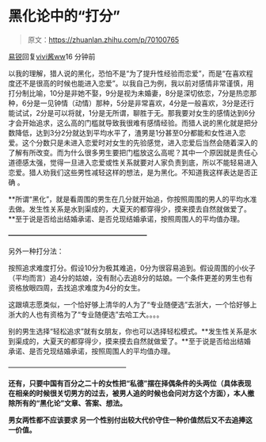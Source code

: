 # 黑化论中的“打分”

> 原文：<https://zhuanlan.zhihu.com/p/70100765>

[易锐](https://www.zhihu.com/people/041bc591d5347e13091f8883f139ef74)回复[vivi酱ww](https://www.zhihu.com/people/e6803b889c510347fe012b9aef02127d)16 分钟前

以我的理解，猎人说的黑化，恐怕不是“为了提升性经验而恋爱”，而是“在喜欢程度还不是很高的时候也能进入恋爱”。以我自己为例，我以前对感情非常谨慎，用打分制比喻，10分是非她不娶，9分是视为未婚妻，8分是深切依恋，7分是热恋那种，6分是一见钟情（动情）那种，5分是非常喜欢，4分是一般喜欢，3分是还行能试试，2分是可以将就，1分是无所谓，聊胜于无。那我要对女生的感情达到6分才会开始追求，这么高的门槛就导致我很难有感情经验。而猎人说的黑化就是把分数降低，达到3分2分就达到平均水平了，渣男是1分甚至0分都能和女性进入恋爱。这个分数只是未进入恋爱时对女生的先验感觉，进入恋爱后当然会随着深入的了解有所改变。而为什么很多男生要把门槛放这么高呢？其中一个原因就是责任心道德感太强，觉得一旦进入恋爱或性关系就要对人家负责到底，所以不能轻易进入恋爱。猎人劝我们这些男性减轻这样的想法，是为黑化。不知道我这样表达是否正确 。

**所谓“黑化”，就是看周围的男生在几分就开始追，你按照周围的男人的平均水准去做。发生性关系是水到渠成的，大夏天的都穿得少，摸来摸去自然就做爱了。**至于说是否给出结婚承诺、是否兑现结婚承诺，按照周围人的平均值办理。

**————————————————————**

另外一种打分法：

按照追求难度打分。假设10分为极其难追，0分为很容易追到。假设周围的小伙子（平均而言）追4分的姑娘，没有耐心去追8分的姑娘。一个条件更差的男生也有资格放眼四周，去找追求难度为4分的女生。

这跟填志愿类似，一个恰好够上清华的人为了“专业随便选”去浙大，一个恰好够上浙大的人也有资格为了“专业随便选”去哈工大。。。。

别的男生选择“轻松追求”就有女朋友，你也可以选择轻松模式。**发生性关系是水到渠成的，大夏天的都穿得少，摸来摸去自然就做爱了。**至于说是否给出结婚承诺、是否兑现结婚承诺，按照周围人的平均值办理。

—————————————————

**还有，只要中国有百分之二十的女性把“私德”摆在择偶条件的头两位（具体表现在相亲的时候很关切男方的过去，被男人追的时候也会问对方这个方面），本人撤除所有的“黑化论”文章、答案、想法。**

**男女两性都不应该要求 另一个性别付出较大代价守住一种价值然后又不去追捧这一价值。**